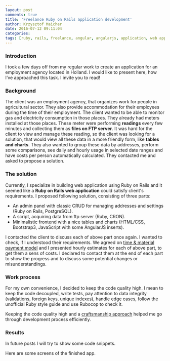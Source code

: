 ```yaml
---
layout: post
comments: true
title: 'Freelance Ruby on Rails application development'
author: Krzysztof Maicher
date: 2016-07-12 09:11:04
categories:
tags: [ruby, rails, freelance, angular, angularjs, application, web application, software development]
---
```



### Introduction

I took a few days off from my regular work to create an application for an employment agency located in Holland. I would like to present here, how I’ve approached this task. I invite you to read!

### Background

The client was an employment agency, that organizes work for people in agricultural sector. They also provide accommodation for their employees during the time of their employment. The client wanted to be able to monitor gas and electricity consumption in those places.
They already had meters installed at those places. These meter were performing __readings__ every few minutes and collecting them as __files on FTP server__.
It was hard for the client to view and manage these reading, so the client was looking for a solution, that would view all these data in a more friendly form, like __tables and charts__.
They also wanted to group these data by addresses, perform some comparisons, see daily and hourly usage in selected date ranges and have costs per person automatically calculated.
They contacted me and asked to propose a solution.

### The solution

Currently, I specialize in building web application using Ruby on Rails and it seemed like a __Ruby on Rails web application__ could satisfy client's requirements.
I proposed following solution, consisting of three parts:

- An admin panel with classic CRUD for managing addresses and settings (Ruby on Rails, PostgreSQL).
- A script, acquiring data from ftp server (Ruby, CRON).
- Minimalistic frontend with a nice tables and charts (HTML/CSS, Bootstrap3, JavaScript with some AngularJS inserts).

I contacted the client to discuss each of above part once again. I wanted to check, if I understood their requirements.
We agreed on [time & material](http://c2.com/cgi/wiki?TimeAndMaterialContract) [payment model](https://blog.lelonek.me/how-to-charge-our-clients-ade8b6a53102#.tr023ghm4) and I presented hourly estimates for each of above part, to get them a sens of costs.
I declared to contact them at the end of each part to show the progress and to discuss some potential changes or misunderstandings.

### Work process

For my own convenience, I decided to keep the code quality high.
I mean to keep the code decoupled, write tests, pay attention to data integrity (validations, foreign keys, unique indexes), handle edge cases, follow the unofficial Ruby style guide and use Rubocop to check it.

Keeping the code quality high and a [craftsmanship approach](http://thecleancoder.blogspot.com/2010/09/hacker-novice-artist-and-craftsman.html) helped me go through development process efficiently.

### Results

In future posts I will try to show some code snippets.

Here are some screens of the finished app.
